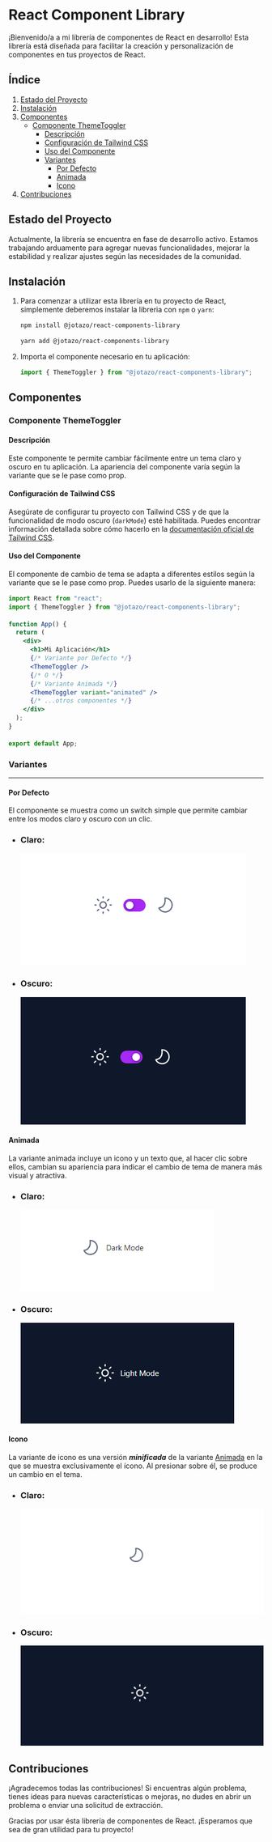 # React Component Library

¡Bienvenido/a a mi librería de componentes de React en desarrollo! Esta librería está diseñada para facilitar la creación y personalización de componentes en tus proyectos de React.

## Índice

1. [Estado del Proyecto](#estado-del-proyecto)
2. [Instalación](#instalacion)
3. [Componentes](#componentes)
   - [Componente ThemeToggler](#componente-themetoggler)
     - [Descripción](#descripción)
     - [Configuración de Tailwind CSS](#configuración-de-tailwind-css)
     - [Uso del Componente](#uso-del-componente)
     - [Variantes](#variantes)
       - [Por Defecto](#Por-defecto)
       - [Animada](#animada)
       - [Icono](#icono)
4. [Contribuciones](#contribuciones)

## Estado del Proyecto

Actualmente, la librería se encuentra en fase de desarrollo activo. Estamos trabajando arduamente para agregar nuevas funcionalidades, mejorar la estabilidad y realizar ajustes según las necesidades de la comunidad.

## Instalación

1. Para comenzar a utilizar esta librería en tu proyecto de React, simplemente deberemos instalar la libreria con `npm` o `yarn`:

   ```bash
   npm install @jotazo/react-components-library
   ```

   ```bash
   yarn add @jotazo/react-components-library
   ```

2. Importa el componente necesario en tu aplicación:

   ```jsx
   import { ThemeToggler } from "@jotazo/react-components-library";
   ```

## Componentes

### Componente ThemeToggler

#### Descripción

Este componente te permite cambiar fácilmente entre un tema claro y oscuro en tu aplicación. La apariencia del componente varía según la variante que se le pase como prop.

#### Configuración de Tailwind CSS

Asegúrate de configurar tu proyecto con Tailwind CSS y de que la funcionalidad de modo oscuro (`darkMode`) esté habilitada. Puedes encontrar información detallada sobre cómo hacerlo en la [documentación oficial de Tailwind CSS](https://tailwindcss.com/docs/dark-mode).

#### Uso del Componente

El componente de cambio de tema se adapta a diferentes estilos según la variante que se le pase como prop. Puedes usarlo de la siguiente manera:

```jsx
import React from "react";
import { ThemeToggler } from "@jotazo/react-components-library";

function App() {
  return (
    <div>
      <h1>Mi Aplicación</h1>
      {/* Variante por Defecto */}
      <ThemeToggler />
      {/* O */}
      {/* Variante Animada */}
      <ThemeToggler variant="animated" />
      {/* ...otros componentes */}
    </div>
  );
}

export default App;
```
### Variantes
---

#### Por Defecto

El componente se muestra como un switch simple que permite cambiar entre los modos claro y oscuro con un clic.

- ### Claro:
  ![ThemeToggler-ClassicLight][ThemeToggler-ClassicLight]
- ### Oscuro:
  ![ThemeToggler-ClassicDark][ThemeToggler-ClassicDark]

#### Animada

La variante animada incluye un icono y un texto que, al hacer clic sobre ellos, cambian su apariencia para indicar el cambio de tema de manera más visual y atractiva.

- ### Claro:
  ![ThemeToggler-AnimatedLight][ThemeToggler-AnimatedLight]
- ### Oscuro:
  ![ThemeToggler-AnimatedDark][ThemeToggler-AnimatedDark]

#### Icono

La variante de icono es una versión ***minificada*** de la variante [Animada](#animada) en la que se muestra exclusivamente el ícono. Al presionar sobre él, se produce un cambio en el tema.

- ### Claro:
  ![ThemeToggler-IconLight][ThemeToggler-IconLight]
- ### Oscuro:
  ![ThemeToggler-IconDark][ThemeToggler-IconDark]

## Contribuciones

¡Agradecemos todas las contribuciones! Si encuentras algún problema, tienes ideas para nuevas características o mejoras, no dudes en abrir un problema o enviar una solicitud de extracción.

Gracias por usar ésta librería de componentes de React. ¡Esperamos que sea de gran utilidad para tu proyecto!

<!-- Screenshots -->

[ThemeToggler-ClassicLight]: ./screenshots/ThemeToggler/ClassicLight.png
[ThemeToggler-ClassicDark]: ./screenshots/ThemeToggler/ClassicDark.png
[ThemeToggler-AnimatedLight]: ./screenshots/ThemeToggler/AnimatedLight.png
[ThemeToggler-AnimatedDark]: ./screenshots/ThemeToggler/AnimatedDark.png
[ThemeToggler-IconLight]: ./screenshots/ThemeToggler/IconLight.png
[ThemeToggler-IconDark]: ./screenshots/ThemeToggler/IconDark.png